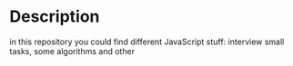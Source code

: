 # Description
in this repository you could find different JavaScript stuff:
interview small tasks, some algorithms and other